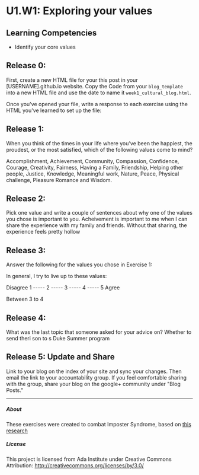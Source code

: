# U1.W1: Exploring your values

## Learning Competencies
- Identify your core values

## Release 0:

First, create a new HTML file for your this post in your [USERNAME].github.io website. Copy the Code from your `blog_template` into a new HTML file and use the date to name it `week1_cultural_blog.html`. 

Once you've opened your file, write a response to each exercise using the HTML you've learned to set up the file: 

## Release 1:

When you think of the times in your life where you’ve been the
happiest, the proudest, or the most satisfied, which of the following
values come to mind?

Accomplishment, Achievement, Community, Compassion, Confidence,
Courage, Creativity, Fairness, Having a Family, Friendship, Helping
other people, Justice, Knowledge, Meaningful work, Nature, Peace,
Physical challenge, Pleasure Romance and Wisdom.


## Release 2:

Pick one value and write a couple of sentences about why one of the values you chose is important to you.
Acheivement is important to me when I can share the experience
with my family and friends. Without that sharing, the experience
feels pretty hollow



## Release 3:

Answer the following for the values you chose in Exercise 1:

In general, I try to live up to these values:

Disagree 1 ----- 2 ----- 3 ----- 4 ----- 5 Agree

Between 3 to 4



## Release 4:

What was the last topic that someone asked for your advice on?
Whether to send theri son to s Duke Summer program

## Release 5: Update and Share
Link to your blog on the index of your site and sync your changes. Then email the link to your accountability group.
If you feel comfortable sharing with the group, share your blog on the google+ community under "Blog Posts."

<hr>

##### About
These exercises were created to combat Imposter Syndrome, based on [this research](http://blogs.discovermagazine.com/notrocketscience/2010/11/25/15-minute-writing-exercise-closes-the-gender-gap-in-university-level-physics/#.Uynq1a1dUYM)

##### License
This project is licensed from Ada Institute under Creative Commons Attribution:
http://creativecommons.org/licenses/by/3.0/

